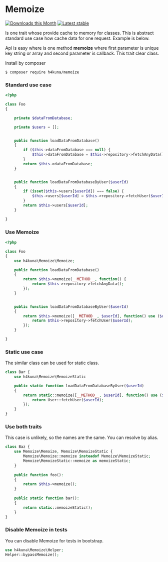 # Memoize

[![Downloads this Month](https://img.shields.io/packagist/dm/h4kuna/memoize.svg)](https://packagist.org/packages/h4kuna/memoize)
[![Latest stable](https://img.shields.io/packagist/v/h4kuna/memoize.svg)](https://packagist.org/packages/h4kuna/memoize)

Is one trait whose provide cache to memory for classes. This is abstract standard use case how cache data for one request. Example is below.

Api is easy where is one method **memoize** where first parameter is unique key string or array and second parameter is callback. This trait clear class.

Install by composer

```
$ composer require h4kuna/memoize
```

### Standard use case
```php
<?php

class Foo
{

	private $dataFromDatabase;

	private $users = [];


	public function loadDataFromDatabase()
	{
		if ($this->dataFromDatabase === null) {
			$this->dataFromDatabase = $this->repository->fetchAnyData();
		}
		return $this->dataFromDatabase;
	}


	public function loadDataFromDatabaseByUser($userId)
	{
		if (isset($this->users[$userId]) === false) {
			$this->users[$userId] = $this->repository->fetchUser($userId);
		}
		return $this->users[$userId];
	}

}
```

### Use Memoize

```php
<?php

class Foo
{
	use h4kuna\Memoize\Memoize;

	public function loadDataFromDatabase()
	{
		return $this->memoize(__METHOD__, function() {
			return $this->repository->fetchAnyData();
		});
	}


	public function loadDataFromDatabaseByUser($userId)
	{
		return $this->memoize([__METHOD__, $userId], function() use ($userId) {
			return $this->repository->fetchUser($userId);
		});
	}

}

```

### Static use case

The similar class can be used for static class.

```php
class Bar {
	use h4kuna\Memoize\MemoizeStatic

	public static function loadDataFromDatabaseByUser($userId)
	{
		return static::memoize([__METHOD__, $userId], function() use ($userId) {
			return User::fetchUser($userId);
		});
	}
}
```

### Use both traits
This case is unlikely, so the names are the same. You can resolve by alias.

```php
class Baz {
	use Memoize\Memoize, Memoize\MemoizeStatic {
		Memoize\Memoize::memoize insteadof Memoize\MemoizeStatic;
		Memoize\MemoizeStatic::memoize as memoizeStatic;
	}
	
	public function foo(): 
	{
		return $this->memoize();
	}
	
	public static function bar(): 
	{
		return static::memoizeStatic();
	}
}
```

### Disable Memoize in tests

You can disable Memoize for tests in bootstrap.

```php
use h4kuna\Memoize\Helper;
Helper::bypassMemoize();
```

